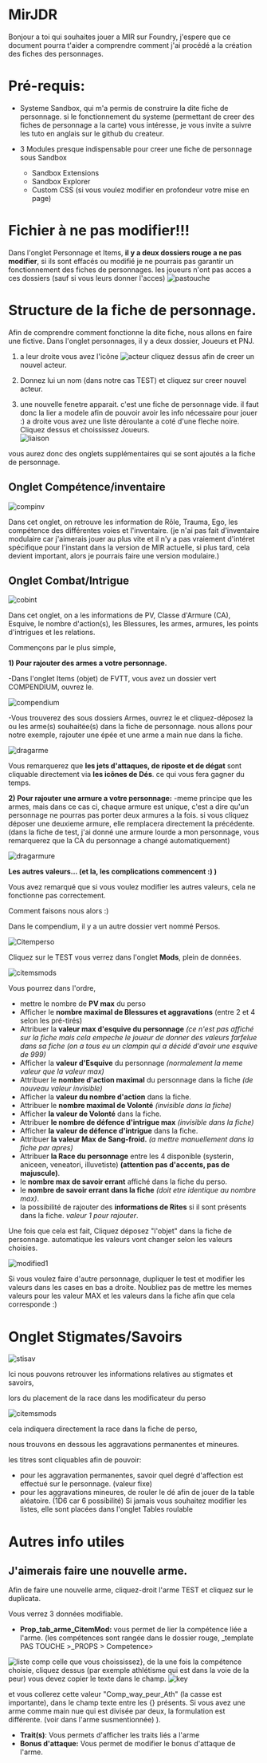 # MirJDR

Bonjour a toi qui souhaites jouer a MIR sur Foundry, j'espere que ce document pourra t'aider a comprendre comment j'ai procédé a la création des fiches des personnages. 



# Pré-requis:
- Systeme Sandbox, qui m'a permis de construire la dite fiche de personnage. si le fonctionnement du systeme (permettant de creer des fiches de personnage a la carte) vous intéresse, je vous invite a suivre les tuto en anglais sur le github du createur.

- 3 Modules presque indispensable pour creer une fiche de personnage sous Sandbox

  - Sandbox Extensions
  - Sandbox Explorer
  - Custom CSS (si vous voulez modifier en profondeur votre mise en page)


# Fichier à ne pas modifier!!!
Dans l'onglet Personnage et Items, **il y a deux dossiers rouge a ne pas modifier**, si ils sont effacés ou modifié je ne pourrais pas garantir un fonctionnement des fiches de personnages.  les joueurs n'ont pas acces a ces dossiers (sauf si vous leurs donner l'acces) 
![pastouche](https://user-images.githubusercontent.com/38300951/179351833-b196523c-dfdd-4628-9a88-b354747b4042.png)


# Structure de la fiche de personnage.
Afin de comprendre comment fonctionne la dite fiche, nous allons en faire une fictive. 
Dans l'onglet personnages, il y a deux dossier, Joueurs et PNJ. 

1) a leur droite vous avez l'icône ![acteur](https://user-images.githubusercontent.com/38300951/179351964-1bc72b6e-8822-4f79-931a-23d41032bed8.png) cliquez dessus afin de creer un nouvel acteur.

2) Donnez lui un nom (dans notre cas TEST) et cliquez sur creer nouvel acteur. 

3) une nouvelle fenetre apparait. c'est une fiche de personnage vide. il faut donc la lier a modele afin de pouvoir avoir les info nécessaire pour jouer :) a droite vous avez une liste déroulante a coté d'une fleche noire.
Cliquez dessus et choississez Joueurs.  
![liaison](https://user-images.githubusercontent.com/38300951/179352010-8468b93c-a7d3-430e-a670-7d129fa658cf.png)


vous aurez donc des onglets supplémentaires qui se sont ajoutés a la fiche de personnage. 



## Onglet Compétence/inventaire 

![compinv](https://user-images.githubusercontent.com/38300951/179352129-e3ee1794-c435-4eb9-b9a9-48a73fa01ca5.jpg)

Dans cet onglet, on retrouve les information de Rôle, Trauma, Ego, les compétence des différentes voies et l'inventaire. (je n'ai pas fait d'inventaire modulaire car j'aimerais jouer au plus vite et il n'y a pas vraiement d'intéret spécifique pour l'instant dans la version de MIR actuelle, si plus tard, cela devient important, alors je pourrais faire une version modulaire.)



## Onglet Combat/Intrigue

![cobint](https://user-images.githubusercontent.com/38300951/179352196-49075558-50ec-4b4a-9392-416b5f348f9b.jpg)

Dans cet onglet, on a les informations de PV, Classe d'Armure (CA), Esquive, le nombre d'action(s), les Blessures, les armes, armures, les points d'intrigues et les relations. 

Commençons par le plus simple,





**1) Pour rajouter des armes a votre personnage.** 
 
   -Dans l'onglet Items (objet) de FVTT, vous avez un dossier vert COMPENDIUM, ouvrez le.
 
   ![compendium](https://user-images.githubusercontent.com/38300951/179352337-1bc16839-c136-49ea-a9fc-2faae0d43947.jpg)


  -Vous trouverez des sous dossiers Armes, ouvrez le et cliquez-déposez la ou les arme(s) souhaitée(s) dans la fiche de personnage. nous allons pour notre exemple, rajouter une épée et une arme a main nue dans la fiche.

  ![dragarme](https://user-images.githubusercontent.com/38300951/179352361-d3d284f2-2784-4553-922f-dd4d9ad109b4.jpg)


  Vous remarquerez que **les jets d'attaques, de riposte et de dégat** sont cliquable directement via **les icônes de Dés**. ce qui vous fera gagner du temps. 



**2) Pour rajouter une armure a votre personnage:**
-meme principe que les armes, mais dans ce cas ci, chaque armure est unique, c'est a dire qu'un personnage ne pourras pas porter deux armures a la fois. si vous cliquez déposer une deuxieme armure, elle remplacera directement la précédente. (dans la fiche de test, j'ai donné une armure lourde a mon personnage, vous remarquerez que la CA du personnage a changé automatiquement)

![dragarmure](https://user-images.githubusercontent.com/38300951/179352458-0652085f-cc04-428b-814d-d54cbe19c8a4.jpg)


**Les autres valeurs... (et la, les complications commencent :) )** 

Vous avez remarqué que si vous voulez modifier les autres valeurs, cela ne fonctionne pas correctement. 

Comment faisons nous alors :) 

Dans le compendium, il y a un autre dossier vert nommé Persos.

![Citemperso](https://user-images.githubusercontent.com/38300951/179352484-3f318892-2efd-4d51-8f6a-c9e76c382230.jpg)


Cliquez sur le TEST vous verrez dans l'onglet **Mods**, plein de données.

![citemsmods](https://user-images.githubusercontent.com/38300951/179352528-9265a5d4-ec30-4add-b5d0-b941eff12d21.jpg)


Vous pourrez dans l'ordre, 

  - mettre le nombre de **PV max** du perso
  - Afficher le **nombre maximal de Blessures et aggravations** (entre 2 et 4 selon les pré-tirés)
  - Attribuer la **valeur max d'esquive du personnage** *(ce n'est pas affiché sur la fiche mais cela empeche le joueur de donner des valeurs farfelue dans sa fiche (on a tous eu un clampin qui a décidé d'avoir une esquive de 999)*
  - Afficher la **valeur d'Esquive** du personnage *(normalement la meme valeur que la valeur max)*
  - Attribuer le **nombre d'action maximal** du personnage dans la fiche *(de nouveau valeur invisible)*
  - Afficher la **valeur du nombre d'action** dans la fiche.
  - Attribuer le **nombre maximal de Volonté** *(invisible dans la fiche)*
  - Afficher **la valeur de Volonté** dans la fiche.
  - Attribuer **le nombre de défence d'intrigue max** *(invisible dans la fiche)*
  - Afficher **la valeur de défence d'intrigue** dans la fiche.
  - Attribuer **la valeur Max de Sang-froid.** *(a mettre manuellement dans la fiche par apres)*
  - Attribuer **la Race du personnage** entre les 4 disponible (systerin, aniceen, veneatori, illuvetiste) **(attention pas d'accents, pas de majuscule)**. 
  - le **nombre max de savoir errant** affiché dans la fiche du perso. 
  - le **nombre de savoir errant dans la fiche** *(doit etre identique au nombre max)*.
  - la possibilité de rajouter des **informations de Rites** si il sont présents dans la fiche. *valeur 1 pour rajouter*.


Une fois que cela est fait, Cliquez déposez "l'objet" dans la fiche de personnage. automatique les valeurs vont changer selon les valeurs choisies. 

![modified1](https://user-images.githubusercontent.com/38300951/179352734-c040bad9-3387-4500-accb-05d382c81ffd.jpg)

Si vous voulez faire d'autre personnage, dupliquer le test et modifier les valeurs dans les cases en bas a droite.
Noubliez pas de mettre les memes valeurs pour les valeur MAX et les valeurs dans la fiche afin que cela corresponde :) 



# Onglet Stigmates/Savoirs 

![stisav](https://user-images.githubusercontent.com/38300951/179352790-2500dcb3-cb65-45c7-a9e1-44eb0616f930.jpg)


Ici nous pouvons retrouver les informations relatives au stigmates et savoirs, 

lors du placement de la race dans les modificateur du perso 

![citemsmods](https://user-images.githubusercontent.com/38300951/179352528-9265a5d4-ec30-4add-b5d0-b941eff12d21.jpg)

cela indiquera directement la race dans la fiche de perso,

nous trouvons en dessous les aggravations permanentes et mineures. 

les titres sont cliquables afin de pouvoir:

  - pour les aggravation permanentes, savoir quel degré d'affection est effectué sur le personnage. (valeur fixe)
  - pour les aggravations mineures, de rouler le dé afin de jouer de la table aléatoire. (1D6 car 6 possibilité)
Si jamais vous souhaitez modifier les listes, elle sont placées dans l'onglet Tables roulable


# Autres info utiles


## J'aimerais faire une nouvelle arme. 

Afin de faire une nouvelle arme, cliquez-droit l'arme TEST et cliquez sur le duplicata.

Vous verrez 3 données modifiable. 

  - **Prop_tab_arme_CitemMod:** vous permet de lier la compétence liée a l'arme. (les compétences sont rangée dans le dossier rouge, _template PAS TOUCHE >_PROPS > Competence> 

![liste comp](https://user-images.githubusercontent.com/38300951/179352979-070c6420-144e-4394-96fc-344a178ab2f9.jpg)
celle que vous choississez}, de la une fois la compétence choisie, cliquez dessus (par exemple athlétisme qui est dans la voie de la peur) vous devez copier le texte dans le champ.
![key](https://user-images.githubusercontent.com/38300951/179353007-7ef00f41-b2f9-4c06-bdf9-c032f2536218.jpg)

et vous collerez cette valeur "Comp_way_peur_Ath" (la casse est importante), dans le champ texte entre les {} présents. Si vous avez une arme comme main nue qui est divisée par deux, la formulation est différente. (voir dans l'arme susmentionnée) ). 
  - **Trait(s)**: Vous permets d'afficher les traits liés a l'arme
  - **Bonus d'attaque:** Vous permet de modifier le bonus d'attaque de l'arme. 
